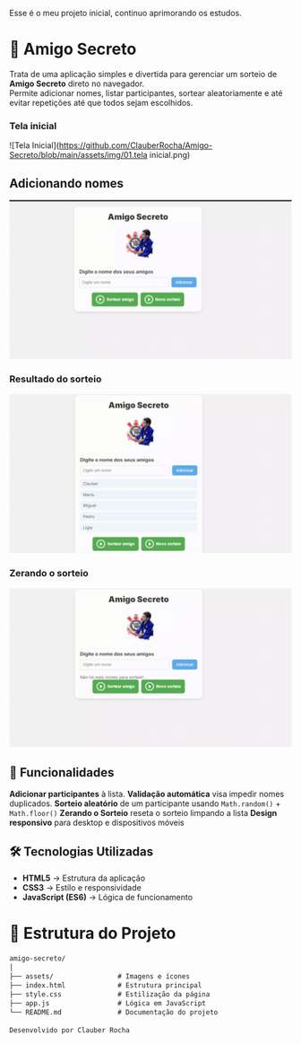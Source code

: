 Esse é o meu projeto inicial, continuo aprimorando os estudos.

# 🎁 Amigo Secreto
Trata de uma aplicação simples e divertida para gerenciar um sorteio de **Amigo Secreto** direto no navegador.  
Permite adicionar nomes, listar participantes, sortear aleatoriamente e até evitar repetições até que todos sejam escolhidos.


### Tela inicial
![Tela Inicial](https://github.com/ClauberRocha/Amigo-Secreto/blob/main/assets/img/01.tela inicial.png)

## Adicionando nomes
![Adicionando Nomes](https://github.com/ClauberRocha/Amigo-Secreto/blob/main/assets/img/02.adicionando_nomes.gif)

### Resultado do sorteio
![Resultado do Sorteio](https://github.com/ClauberRocha/Amigo-Secreto/blob/main/assets/img/03.sorteio.gif)

### Zerando o sorteio
![Zerando o Sorteio](https://github.com/ClauberRocha/Amigo-Secreto/blob/main/assets/img/04.zerando-o-sorteio_1.gif)


## 🚀 Funcionalidades
**Adicionar participantes** à lista.
**Validação automática** visa impedir nomes duplicados.
**Sorteio aleatório** de um participante usando `Math.random()` + `Math.floor()`
**Zerando o Sorteio** reseta o sorteio limpando a lista
**Design responsivo** para desktop e dispositivos móveis

## 🛠️ Tecnologias Utilizadas
- **HTML5** → Estrutura da aplicação
- **CSS3** → Estilo e responsividade
- **JavaScript (ES6)** → Lógica de funcionamento


# 📂 Estrutura do Projeto

```plaintext
amigo-secreto/
│
├── assets/                # Imagens e ícones
├── index.html             # Estrutura principal
├── style.css              # Estilização da página
├── app.js                 # Lógica em JavaScript
└── README.md              # Documentação do projeto

Desenvolvido por Clauber Rocha
